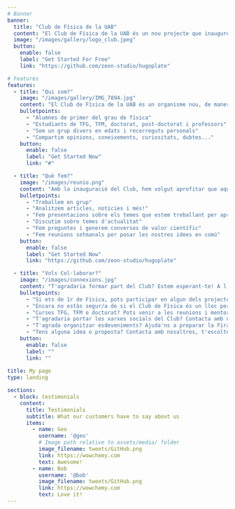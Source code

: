```yaml
---
# Banner
banner:
  title: "Club de Física de la UAB"
  content: "El Club de Física de la UAB és un nou projecte que inaugurem aquest curs 2024-2025, en el qual ens reunim tot un conjunt de persones interessades en la física i la investigació científica. L'objectiu d'aquest grup és fomentar la motivació per investigar, descobrir i aprendre a través de compartir amb persones que també tenen el mateix objectiu. En definitiva, en aquest nou espai busquem fer física de la forma més pura possible."
  image: "/images/gallery/logo_club.jpeg"
  button:
    enable: false
    label: "Get Started For Free"
    link: "https://github.com/zeon-studio/hugoplate"

# Features
features:
  - title: "Qui som?"
    image: "/images/gallery/IMG_7894.jpg"
    content: "El Club de Física de la UAB és un organisme nou, de manera que encara està en creixement i poc a poc anem incorporant nous integrants. De moment el grup està format en la seva majoria per estudiants del primer curs del grau de Física, els quals es reuneixen també amb alumnes de més experiència, com poden ser alumnes que cursen el TFG, TFM o doctorat. Finalment, tot el grup està coordinat pel professor Pere Masjuan, qui procura assegurar, juntament amb l'estudiant de TFG Júlia López, que el funcionament del Club vagi sempre cap a millor."
    bulletpoints:
      - "Alumnes de primer del grau de física"
      - "Estudiants de TFG, TFM, doctorat, post-doctorat i professors"
      - "Som un grup divers en edats i recorreguts personals"
      - "Compartim opinions, coneixements, curiositats, dubtes..."
    button:
      enable: false
      label: "Get Started Now"
      link: "#"

  - title: "Què fem?"
    image: "/images/reunio.png"
    content: "Amb la inauguració del Club, hem volgut aprofitar que aquest proper 2025 és l'Any Internacional de la Ciència i Tecnologia Quàntiques. Hem volgut proposar un seguit de temes als alumnes de primer, tots relacionats amb la física quàntica. Els alumnes s'han agrupat en grups de 2, 3 o 4 persones per investigar sobre un tema en concret, treballant així en un projecte de forma col·laborativa. Per complementar els grups, els estudiants amb més experiència, és a dir, els que cursen TFG, TFM o doctorat, s'han afegit en alguns grups per mentoritzar-los. Finalment, el funcionament del Club en conjunt el coordina el professor Pere Masjuan, juntament amb la Júlia López, estudiant de TFG."
    bulletpoints:
      - "Treballem en grup"
      - "Analitzem articles, notícies i més!"
      - "Fem presentacions sobre els temes que estem treballant per aprendre els uns dels altres"
      - "Discutim sobre temes d'actualitat"
      - "Fem preguntes i generem converses de valor científic"
      - "Fem reunions setmanals per posar les nostres idees en comú"
    button:
      enable: false
      label: "Get Started Now"
      link: "https://github.com/zeon-studio/hugoplate"

  - title: "Vols Col·laborar?"
    image: "/images/connexions.jpg"
    content: "T'agradaria formar part del Club? Estem esperant-te! A l'apartat de contacte trobaràs un formulari on pots posar-te en contacte amb nosaltres."
    bulletpoints:
      - "Si ets de 1r de Física, pots participar en algun dels projectes"
      - "Encara no estàs segur/a de si el Club de Física és un lloc per tu? Contacta amb nosaltres per venir d'oient a alguna de les nostres reunions!"
      - "Curses TFG, TFM o doctorat? Pots venir a les reunions i mentoritzar algun projecte!"
      - "T'agradaria portar les xarxes socials del Club? Contacta amb nosaltres!"
      - "T'agrada organitzar esdeveniments? Ajuda'ns a preparar la Fira del Club de Física!"
      - "Tens alguna idea o proposta? Contacta amb nosaltres, t'escoltem!"
    button:
      enable: false
      label: ""
      link: ""
      
title: My page
type: landing

sections:
  - block: testimonials
    content:
      title: Testimonials
      subtitle: What our customers have to say about us
      items:
        - name: Geo
          username: '@geo'
          # Image path relative to assets/media/ folder
          image_filename: tweets/GitHub.png
          link: https://wowchemy.com
          text: Awesome!
        - name: Bob
          username: '@bob'
          image_filename: tweets/GitHub.png
          link: https://wowchemy.com
          text: Love it!
---
```

